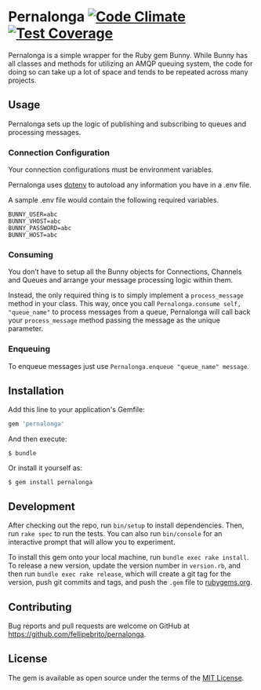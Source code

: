 # Pernalonga [![Code Climate](https://codeclimate.com/github/fellipebrito/pernalonga/badges/gpa.svg)](https://codeclimate.com/github/fellipebrito/pernalonga) [![Test Coverage](https://codeclimate.com/github/fellipebrito/pernalonga/badges/coverage.svg)](https://codeclimate.com/github/fellipebrito/pernalonga/coverage)

Pernalonga is a simple wrapper for the Ruby gem Bunny. While Bunny has all classes and methods for utilizing an AMQP queuing system, the code for doing so can take up a lot of space and tends to be repeated across many projects.

## Usage
Pernalonga sets up the logic of publishing and subscribing to queues and processing messages.

### Connection Configuration
Your connection configurations must be environment variables.

Pernalonga uses [dotenv](https://github.com/bkeepers/dotenv) to autoload any information you have in a .env file.

A sample .env file would contain the following required variables.
```
BUNNY_USER=abc
BUNNY_VHOST=abc
BUNNY_PASSWORD=abc
BUNNY_HOST=abc
```

### Consuming
You don’t have to setup all the Bunny objects for Connections, Channels and Queues and arrange your message processing logic within them.

Instead, the only required thing is to simply implement a `process_message` method in your class. This way, once you call `Pernalonga.consume self, "queue_name"` to process messages from a queue, Pernalonga will call back your `process_message` method passing the message as the unique parameter.

### Enqueuing
To enqueue messages
 just use `Pernalonga.enqueue "queue_name" message`.


## Installation

Add this line to your application's Gemfile:

```ruby
gem 'pernalonga'
```

And then execute:

    $ bundle

Or install it yourself as:

    $ gem install pernalonga

## Development

After checking out the repo, run `bin/setup` to install dependencies. Then, run `rake spec` to run the tests. You can also run `bin/console` for an interactive prompt that will allow you to experiment.

To install this gem onto your local machine, run `bundle exec rake install`. To release a new version, update the version number in `version.rb`, and then run `bundle exec rake release`, which will create a git tag for the version, push git commits and tags, and push the `.gem` file to [rubygems.org](https://rubygems.org).

## Contributing

Bug reports and pull requests are welcome on GitHub at https://github.com/fellipebrito/pernalonga.


## License

The gem is available as open source under the terms of the [MIT License](http://opensource.org/licenses/MIT).

